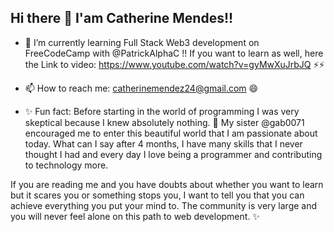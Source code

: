 ## Hi there 👋 I'am Catherine Mendes!!

- 🌱 I’m currently learning Full Stack Web3 development on FreeCodeCamp with @PatrickAlphaC !! If you want to learn as well, here the Link to video: https://www.youtube.com/watch?v=gyMwXuJrbJQ ⚡⚡

- 📫 How to reach me: catherinemendez24@gmail.com 😄
- ✨ Fun fact: Before starting in the world of programming I was very skeptical because I knew absolutely nothing. 👯 My sister @gab0071 encouraged me to enter this beautiful world that I am passionate about today. What can I say after 4 months, I have many skills that I never thought I had and every day I love being a programmer and contributing to technology more.

If you are reading me and you have doubts about whether you want to learn but it scares you or something stops you, I want to tell you that you can achieve everything you put your mind to. The community is very large and you will never feel alone on this path to web development. ✨


<!--
**catherinee24/catherinee24** is a ✨ _special_ ✨ repository because its `README.md` (this file) appears on your GitHub profile.

Here are some ideas to get you started:

- 🔭 I’m currently working on ...
- 🌱 I’m currently learning ...
- 👯 I’m looking to collaborate on ...
- 🤔 I’m looking for help with ...
- 💬 Ask me about ...
- 📫 How to reach me: ...
- 😄 Pronouns: ...
- ⚡ Fun fact: ...
-->
